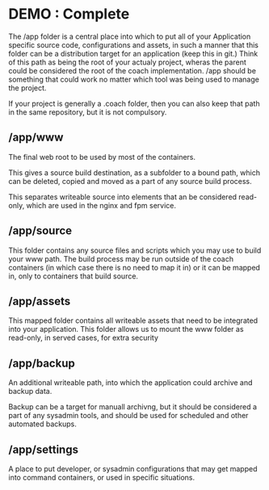 # DEMO : Complete

The /app folder is a central place into which to put all of your
Application specific source code, configurations and assets, in
such a manner that this folder can be a distribution target for 
an application (keep this in git.)
Think of this path as being the root of your actualy project,
wheras the parent could be considered the root of the coach
implementation.  /app should be something that could work no 
matter which tool was being used to manage the project.

If your project is generally a .coach folder, then you can also 
keep that path in the same repository, but it is not compulsory.

## /app/www

The final web root to be used by most of the containers.

This gives a source build destination, as a subfolder to 
a bound path, which can be deleted, copied and moved as a
part of any source build process.

This separates writeable source into elements that an be
considered read-only, which are used in the nginx and 
fpm service.

## /app/source

This folder contains any source files and scripts which 
you may use to build your www path.
The build process may be run outside of the coach containers
(in which case there is no need to map it in) or it can
be mapped in, only to containers that build source.


## /app/assets

This mapped folder contains all writeable assets that need
to be integrated into your application. This folder allows
us to mount the www folder as read-only, in served cases,
for extra security


## /app/backup

An additional writeable path, into which the application
could archive and backup data.

Backup can be a target for manuall archivng, but it should be
considered a part of any sysadmin tools, and should be used
for scheduled and other automated backups.

## /app/settings

A place to put developer, or sysadmin configurations that may
get mapped into command containers, or used in specific
situations.
